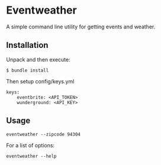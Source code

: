 # Eventweather

A simple command line utility for getting events and weather.

## Installation

Unpack and then execute:

    $ bundle install

Then setup config/keys.yml

    keys:
        eventbrite: <API_TOKEN>
        wunderground: <API_KEY>

## Usage

    eventweather --zipcode 94304

For a list of options:

    eventweather --help
